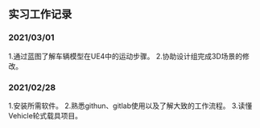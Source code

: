 ## 实习工作记录
### 2021/03/01
1.通过蓝图了解车辆模型在UE4中的运动步骤。
2.协助设计组完成3D场景的修改。
### 2021/02/28
1.安装所需软件。
2.熟悉githun、gitlab使用以及了解大致的工作流程。
3.读懂Vehicle轮式载具项目。
